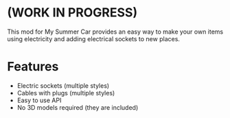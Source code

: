 # (WORK IN PROGRESS)
This mod for My Summer Car provides an easy way to make your own items using electricity and adding electrical sockets to new places.

# Features
- Electric sockets (multiple styles)
- Cables with plugs (multiple styles)
- Easy to use API
- No 3D models required (they are included)
